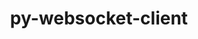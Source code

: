 ---
title: "py-websocket-client"
layout: cache
categories: [package, develop-2024-03-24]
meta: {"versions": ["1.6.3"], "compilers": ["gcc@=11.1.0", "gcc@=11.4.0", "gcc@=9.4.0", "oneapi@=2024.0.0"], "oss": ["ubuntu20.04", "ubuntu22.04"], "platforms": ["linux"], "targets": ["neoverse_v1", "neoverse_v2", "ppc64le", "x86_64_v3"], "stacks": ["data-vis-sdk", "e4s", "e4s-neoverse-v2", "e4s-neoverse_v1", "e4s-oneapi", "e4s-power", "root"], "num_specs": 13, "num_specs_by_stack": {"e4s-power": 2, "root": 13, "data-vis-sdk": 2, "e4s-neoverse_v1": 2, "e4s-neoverse-v2": 2, "e4s": 3, "e4s-oneapi": 2}}
spec_details: [{"hash": "nylnjq3ql2jo3gub3ltpgoje7jgtgxdc", "compiler": "gcc@=9.4.0", "versions": ["1.6.3"], "os": "ubuntu20.04", "platform": "linux", "target": "ppc64le", "variants": ["build_system=python_pip"], "stacks": ["e4s-power", "root"], "size": "-", "tarball": "https://binaries.spack.io/releases/develop-2024-03-24/build_cache/linux-ubuntu20.04-ppc64le/gcc-9.4.0/py-websocket-client-1.6.3/linux-ubuntu20.04-ppc64le-gcc-9.4.0-py-websocket-client-1.6.3-nylnjq3ql2jo3gub3ltpgoje7jgtgxdc.spack"}, {"hash": "4gahgnqocgfcrmszqeq2emnjadawzlwn", "compiler": "gcc@=9.4.0", "versions": ["1.6.3"], "os": "ubuntu20.04", "platform": "linux", "target": "ppc64le", "variants": ["build_system=python_pip"], "stacks": ["e4s-power", "root"], "size": "-", "tarball": "https://binaries.spack.io/releases/develop-2024-03-24/build_cache/linux-ubuntu20.04-ppc64le/gcc-9.4.0/py-websocket-client-1.6.3/linux-ubuntu20.04-ppc64le-gcc-9.4.0-py-websocket-client-1.6.3-4gahgnqocgfcrmszqeq2emnjadawzlwn.spack"}, {"hash": "sppa4f6uoclgosphrbhsbhdjwdwka7hr", "compiler": "gcc@=11.1.0", "versions": ["1.6.3"], "os": "ubuntu20.04", "platform": "linux", "target": "x86_64_v3", "variants": ["build_system=python_pip"], "stacks": ["root", "data-vis-sdk"], "size": "-", "tarball": "https://binaries.spack.io/releases/develop-2024-03-24/build_cache/linux-ubuntu20.04-x86_64_v3/gcc-11.1.0/py-websocket-client-1.6.3/linux-ubuntu20.04-x86_64_v3-gcc-11.1.0-py-websocket-client-1.6.3-sppa4f6uoclgosphrbhsbhdjwdwka7hr.spack"}, {"hash": "ctzfsggnxxcr47l2i3st7hyeri3lu3zf", "compiler": "gcc@=11.1.0", "versions": ["1.6.3"], "os": "ubuntu20.04", "platform": "linux", "target": "x86_64_v3", "variants": ["build_system=python_pip"], "stacks": ["root", "data-vis-sdk"], "size": "-", "tarball": "https://binaries.spack.io/releases/develop-2024-03-24/build_cache/linux-ubuntu20.04-x86_64_v3/gcc-11.1.0/py-websocket-client-1.6.3/linux-ubuntu20.04-x86_64_v3-gcc-11.1.0-py-websocket-client-1.6.3-ctzfsggnxxcr47l2i3st7hyeri3lu3zf.spack"}, {"hash": "2lsmav7in6jdvjsclf54basfg6sdvh75", "compiler": "gcc@=11.4.0", "versions": ["1.6.3"], "os": "ubuntu22.04", "platform": "linux", "target": "neoverse_v1", "variants": ["build_system=python_pip"], "stacks": ["e4s-neoverse_v1", "root"], "size": "-", "tarball": "https://binaries.spack.io/releases/develop-2024-03-24/build_cache/linux-ubuntu22.04-neoverse_v1/gcc-11.4.0/py-websocket-client-1.6.3/linux-ubuntu22.04-neoverse_v1-gcc-11.4.0-py-websocket-client-1.6.3-2lsmav7in6jdvjsclf54basfg6sdvh75.spack"}, {"hash": "5r223azfxujxccu7kvphq27gz5bvsl6b", "compiler": "gcc@=11.4.0", "versions": ["1.6.3"], "os": "ubuntu22.04", "platform": "linux", "target": "neoverse_v1", "variants": ["build_system=python_pip"], "stacks": ["e4s-neoverse_v1", "root"], "size": "-", "tarball": "https://binaries.spack.io/releases/develop-2024-03-24/build_cache/linux-ubuntu22.04-neoverse_v1/gcc-11.4.0/py-websocket-client-1.6.3/linux-ubuntu22.04-neoverse_v1-gcc-11.4.0-py-websocket-client-1.6.3-5r223azfxujxccu7kvphq27gz5bvsl6b.spack"}, {"hash": "b4qbb5fwmewflge6dqbzn2phr6lhwxvd", "compiler": "gcc@=11.4.0", "versions": ["1.6.3"], "os": "ubuntu22.04", "platform": "linux", "target": "neoverse_v2", "variants": ["build_system=python_pip"], "stacks": ["root", "e4s-neoverse-v2"], "size": "-", "tarball": "https://binaries.spack.io/releases/develop-2024-03-24/build_cache/linux-ubuntu22.04-neoverse_v2/gcc-11.4.0/py-websocket-client-1.6.3/linux-ubuntu22.04-neoverse_v2-gcc-11.4.0-py-websocket-client-1.6.3-b4qbb5fwmewflge6dqbzn2phr6lhwxvd.spack"}, {"hash": "jp7hnb35b2kyquvvxvamc7z2a7ljpohi", "compiler": "gcc@=11.4.0", "versions": ["1.6.3"], "os": "ubuntu22.04", "platform": "linux", "target": "neoverse_v2", "variants": ["build_system=python_pip"], "stacks": ["root", "e4s-neoverse-v2"], "size": "-", "tarball": "https://binaries.spack.io/releases/develop-2024-03-24/build_cache/linux-ubuntu22.04-neoverse_v2/gcc-11.4.0/py-websocket-client-1.6.3/linux-ubuntu22.04-neoverse_v2-gcc-11.4.0-py-websocket-client-1.6.3-jp7hnb35b2kyquvvxvamc7z2a7ljpohi.spack"}, {"hash": "2mbivtvxknujo6rsghzoa4amto4lzi3i", "compiler": "gcc@=11.4.0", "versions": ["1.6.3"], "os": "ubuntu22.04", "platform": "linux", "target": "x86_64_v3", "variants": ["build_system=python_pip"], "stacks": ["root", "e4s"], "size": "-", "tarball": "https://binaries.spack.io/releases/develop-2024-03-24/build_cache/linux-ubuntu22.04-x86_64_v3/gcc-11.4.0/py-websocket-client-1.6.3/linux-ubuntu22.04-x86_64_v3-gcc-11.4.0-py-websocket-client-1.6.3-2mbivtvxknujo6rsghzoa4amto4lzi3i.spack"}, {"hash": "6iq7yhsp224chkweyrkkavdhmcx2hmy4", "compiler": "gcc@=11.4.0", "versions": ["1.6.3"], "os": "ubuntu22.04", "platform": "linux", "target": "x86_64_v3", "variants": ["build_system=python_pip"], "stacks": ["root", "e4s"], "size": "-", "tarball": "https://binaries.spack.io/releases/develop-2024-03-24/build_cache/linux-ubuntu22.04-x86_64_v3/gcc-11.4.0/py-websocket-client-1.6.3/linux-ubuntu22.04-x86_64_v3-gcc-11.4.0-py-websocket-client-1.6.3-6iq7yhsp224chkweyrkkavdhmcx2hmy4.spack"}, {"hash": "cx7xlqtfnhmfbbdinlmfxrkmerfep5s6", "compiler": "gcc@=11.4.0", "versions": ["1.6.3"], "os": "ubuntu22.04", "platform": "linux", "target": "x86_64_v3", "variants": ["build_system=python_pip"], "stacks": ["root", "e4s"], "size": "-", "tarball": "https://binaries.spack.io/releases/develop-2024-03-24/build_cache/linux-ubuntu22.04-x86_64_v3/gcc-11.4.0/py-websocket-client-1.6.3/linux-ubuntu22.04-x86_64_v3-gcc-11.4.0-py-websocket-client-1.6.3-cx7xlqtfnhmfbbdinlmfxrkmerfep5s6.spack"}, {"hash": "hhbrm7eqrkvuyjxmeofwge47bnkarl3x", "compiler": "oneapi@=2024.0.0", "versions": ["1.6.3"], "os": "ubuntu22.04", "platform": "linux", "target": "x86_64_v3", "variants": ["build_system=python_pip"], "stacks": ["root", "e4s-oneapi"], "size": "-", "tarball": "https://binaries.spack.io/releases/develop-2024-03-24/build_cache/linux-ubuntu22.04-x86_64_v3/oneapi-2024.0.0/py-websocket-client-1.6.3/linux-ubuntu22.04-x86_64_v3-oneapi-2024.0.0-py-websocket-client-1.6.3-hhbrm7eqrkvuyjxmeofwge47bnkarl3x.spack"}, {"hash": "d32ytyxwqfetjzwj6udpemeoxkg2j5l3", "compiler": "oneapi@=2024.0.0", "versions": ["1.6.3"], "os": "ubuntu22.04", "platform": "linux", "target": "x86_64_v3", "variants": ["build_system=python_pip"], "stacks": ["root", "e4s-oneapi"], "size": "-", "tarball": "https://binaries.spack.io/releases/develop-2024-03-24/build_cache/linux-ubuntu22.04-x86_64_v3/oneapi-2024.0.0/py-websocket-client-1.6.3/linux-ubuntu22.04-x86_64_v3-oneapi-2024.0.0-py-websocket-client-1.6.3-d32ytyxwqfetjzwj6udpemeoxkg2j5l3.spack"}]
---